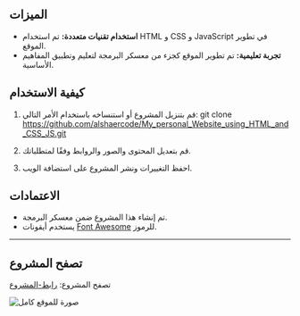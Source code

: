 ## الميزات

- **استخدام تقنيات متعددة:** تم استخدام HTML و CSS و JavaScript في تطوير الموقع.
- **تجربة تعليمية:** تم تطوير الموقع كجزء من معسكر البرمجة لتعليم وتطبيق المفاهيم الأساسية.

## كيفية الاستخدام

1. قم بتنزيل المشروع أو استنساخه باستخدام الأمر التالي:
git clone https://github.com/alshaercode/My_personal_Website_using_HTML_and_CSS_JS.git

2. قم بتعديل المحتوى والصور والروابط وفقًا لمتطلباتك.

3. احفظ التغييرات ونشر المشروع على استضافة الويب.

## الاعتمادات

- تم إنشاء هذا المشروع ضمن معسكر البرمجة.
- يستخدم أيقونات [Font Awesome](https://fontawesome.com/) للرموز.

---

## تصفح المشروع 
تصفح المشروع: [رابط-المشروع](https://alshaercode.github.io/My_personal_Website_using_HTML_and_CSS_JS/)

![صورة للموقع كامل](https://github.com/alshaercode/My_personal_Website_using_HTML_and_CSS_JS/assets/120109352/ff1c71ac-0049-41c2-a3df-5c013332f64a)



